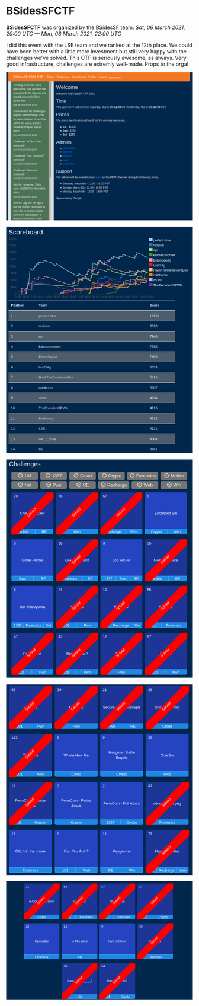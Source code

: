 # BSidesSFCTF

**BSidesSFCTF** was organized by the BSidesSF team. *Sat, 06 March 2021, 20:00 UTC — Mon, 08 March 2021, 22:00 UTC*

I did this event with the LSE team and we ranked at the 12th place. We could have been better with a little more investment but still very happy with the challenges we've solved. This CTF is seriously awesome, as always. Very good infrastructure, challenges are extremly well-made. Props to the orga!

![ctf](ctf.png)

![scoreboard](scoreboard.png)

![chall1](chall1.png)

![chall2](chall2.png)

![chall3](chall3.png)
